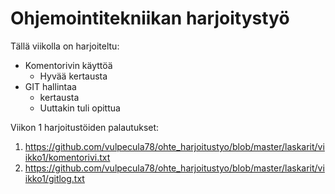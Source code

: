 # Ohjemointitekniikan harjoitystyö

Tällä viikolla on harjoiteltu:
* Komentorivin käyttöä
  * Hyvää kertausta
* GIT hallintaa
  * kertausta
  * Uuttakin tuli opittua

Viikon 1 harjoitustöiden palautukset:

 1. https://github.com/vulpecula78/ohte_harjoitustyo/blob/master/laskarit/viikko1/komentorivi.txt
 1. https://github.com/vulpecula78/ohte_harjoitustyo/blob/master/laskarit/viikko1/gitlog.txt
